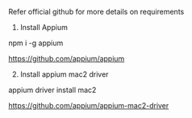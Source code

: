 Refer official github for more details on requirements

1. Install Appium
   
npm i -g appium

https://github.com/appium/appium

2. Install appium mac2 driver
   
appium driver install mac2

https://github.com/appium/appium-mac2-driver

